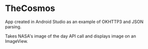 # TheCosmos

App created in Android Studio as an example of OKHTTP3 and JSON parsing.

Takes NASA's image of the day API call and displays image on an ImageView.
